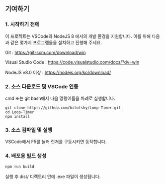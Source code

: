 ## 기여하기

### 1. 시작하기 전에
이 프로젝트는 VSCode와 NodeJS 8 에서의 개발 환경을 지원합니다. 이를 위해 다음과 같은 몇가지 프로그램들을 설치하고 진행해 주세요.

Git : https://git-scm.com/download/win

Visual Studio Code : https://code.visualstudio.com/docs/?dv=win

NodeJS v8.0 이상 : https://nodejs.org/ko/download/

### 2. 소스 다운로드 및 VSCode 연동
cmd 또는 git bash에서 다음 명령어들을 차례로 실행합니다.
```
git clone https://github.com/bitofsky/Loop-Timer.git
cd Loop-Timer
npm install
```

### 3. 소스 컴파일 및 실행
VSCode에서 F5를 눌러 런쳐를 구동시키면 동작합니다.

### 4. 배포용 빌드 생성
```
npm run build
```
실행 후 dist/ 디렉토리 안에 .exe 파일이 생성됩니다.

